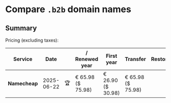 # Compare `.b2b` domain names

## Summary

Pricing (excluding taxes):

| Service | Date |  | / Renewed year | First year | Transfer | Restoration |
|--|--|--|--|--|--|--|
| **Namecheap** | 2025-06-22 | 🏆 | € 65.98<br>($ 75.98) | € 26.90<br>($ 30.98) | € 65.98<br>($ 75.98) |  |
